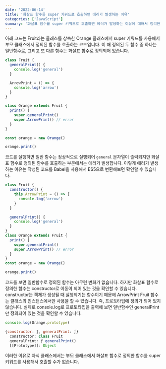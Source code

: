 ```yaml
---
date: '2022-06-14'
title: '화살표 함수를 super 키워드로 호출하면 에러가 발생하는 이유'
categories: ['JavaScript']
summary: '화살표 함수를 super 키워드로 호출하면 에러가 발생하는 이유에 대해서 정리한 글입니다.'
---
```


아래 코드는 Fruit라는 클래스를 상속한 Orange 클래스에서 super 키워드를 사용해서 부모 클래스에서 정의된 함수를 호출하는 코드입니다. 이 때 정의된 두 함수 중 하나는 일반함수로, 그리고 또 다른 함수는 화살표 함수로 정의되어 있습니다.

```js
class Fruit {
  generalPrint() {
    console.log('general')
  }

  ArrowPrint = () => {
    console.log('arrow')
  }
}

class Orange extends Fruit {
  print() {
    super.generalPrint()
    super.ArrowPrint() // error
  }
}

const orange = new Orange()

orange.print()
```

코드를 실행하면 일반 함수는 정상적으로 실행되어 `general` 문자열이 출력되지만 화살표 함수로 정의된 함수를 호출하는 부분에서는 에러가 발생합니다. 이렇게 에러가 발생하는 이유는 작성된 코드를 Babel을 사용해서 ES5으로 변환해보면 확인할 수 있습니다.

```js
class Fruit {
  constructor() {
    this.ArrowPrint = () => {
      console.log('arrow')
    }
  }

  generalPrint() {
    console.log('general')
  }
}
class Orange extends Fruit {
  print() {
    super.generalPrint()
    super.ArrowPrint() // error
  }
}
const orange = new Orange()

orange.print()
```

코드를 보면 일반함수로 정의된 함수는 아무런 변화가 없습니다. 하지만 화살표 함수로 정의한 함수는 constructor로 이동이 되어 있는 것을 확인할 수 있습니다. constructor는 객체가 생성될 때 실행되기는 함수이기 때문에 ArrowPrint Fruit 함수는 클래스의 인스턴스에서만 사용을 할 수 있습니다. 즉, 프로토타입에 정의가 되어 있지 않습니다. 실제로 console.log로 프로토타입을 출력해 보면 일반함수인 generalPrint만 정의되어 있는 것을 확인할 수 있습니다.

```js
console.log(Orange.prototype)

{constructor: ƒ, generalPrint: ƒ}
  constructor: class Fruit
  generalPrint: ƒ generalPrint()
  [[Prototype]]: Object
```

이러한 이유로 자식 클래스에서는 부모 클래스에서 화살표 함수로 정의한 함수를 super 키워드를 사용해서 호출할 수가 없습니다.
